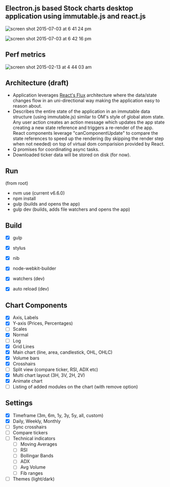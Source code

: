 Electron.js based Stock charts desktop application using immutable.js and react.js
------

![screen shot 2015-07-03 at 6 41 24 pm](https://cloud.githubusercontent.com/assets/1994225/8506015/6451129a-21b3-11e5-8f2a-4fd266274be6.png)

![screen shot 2015-07-03 at 6 42 16 pm](https://cloud.githubusercontent.com/assets/1994225/8506016/657f1f7c-21b3-11e5-8a81-691a781f6a07.png)

Perf metrics
------------
![screen shot 2015-02-13 at 4 44 03 am](https://cloud.githubusercontent.com/assets/1994225/6187428/4deb3094-b33b-11e4-9867-3248ae81917d.png)

Architecture (draft)
--------------------

* Application leverages [React's Flux](http://fluxxor.com/what-is-flux.html) architecture where the data/state changes flow in an uni-directional way making the application easy to reason about.
* Describes the entire state of the application in an immutable data structure (using immutable.js) similar to OM's style of global atom state. Any user action creates an action message which updates the app state creating a new state reference and triggers a re-render of the app. React components leverage "canComponentUpdate" to compare the state references to speed up the rendering (by skipping the render step when not needed) on top of virtual dom comparision provided by React.
* Q promises for coordinating async tasks.
* Downloaded ticker data will be stored on disk (for now).

Run
---
(from root)
 * nvm use (current v6.6.0)
 * npm install
 * gulp (builds and opens the app)
 * gulp dev (builds, adds file watchers and opens the app)

Build
-----
* [x] gulp
* [x] stylus
* [x] nib
* [x] node-webkit-builder
* [x] watchers (dev)
* [x] auto reload (dev)


Chart Components
-----------------------
* [x] Axis, Labels
* [x] Y-axis (Prices, Percentages)
* [ ] Scales
 * [x] Normal
 * [ ] Log
* [x] Grid Lines
* [x] Main chart (line, area, candlestick, OHL, OHLC)
* [x] Volume bars
* [x] Crosshairs
* [ ] Split view (compare ticker, RSI, ADX etc)
* [x] Multi chart layout (3H, 3V, 2H, 2V)
* [x] Animate chart
* [ ] Listing of added modules on the chart (with remove option)

Settings
---------------
* [x] Timeframe (3m, 6m, 1y, 3y, 5y, all, custom)
* [x] Daily, Weekly, Monthly
* [ ] Sync crosshairs
* [ ] Compare tickers
* [ ] Technical indicators
    * [ ] Moving Averages
    * [ ] RSI
    * [ ] Bollingar Bands
    * [ ] ADX
    * [ ] Avg Volume
    * [ ] Fib ranges
* [ ] Themes (light/dark)
